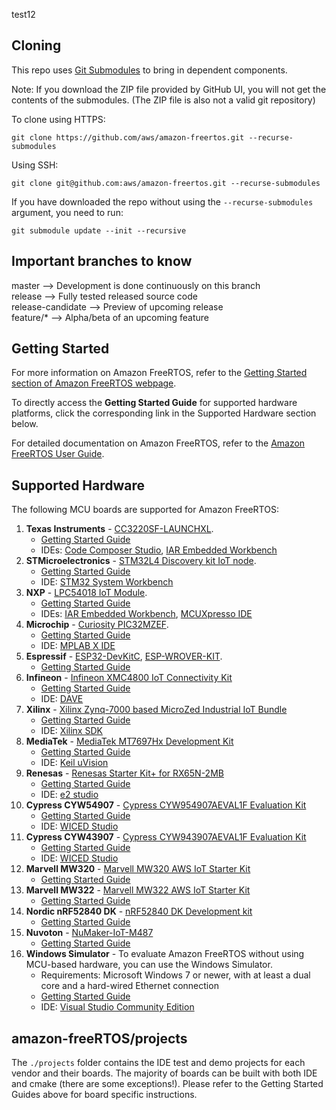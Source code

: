 test12
## Cloning
This repo uses [Git Submodules](https://git-scm.com/book/en/v2/Git-Tools-Submodules) to bring in dependent components.

Note: If you download the ZIP file provided by GitHub UI, you will not get the contents of the submodules. (The ZIP file is also not a valid git repository)

To clone using HTTPS:
```
git clone https://github.com/aws/amazon-freertos.git --recurse-submodules
```
Using SSH:
```
git clone git@github.com:aws/amazon-freertos.git --recurse-submodules
```

If you have downloaded the repo without using the `--recurse-submodules` argument, you need to run:
```
git submodule update --init --recursive
```

## Important branches to know
master            --> Development is done continuously on this branch  
release           --> Fully tested released source code  
release-candidate --> Preview of upcoming release  
feature/*         --> Alpha/beta of an upcoming feature  

## Getting Started

For more information on Amazon FreeRTOS, refer to the [Getting Started section of Amazon FreeRTOS webpage](https://aws.amazon.com/freertos).

To directly access the **Getting Started Guide** for supported hardware platforms, click the corresponding link in the Supported Hardware section below.

For detailed documentation on Amazon FreeRTOS, refer to the [Amazon FreeRTOS User Guide](https://aws.amazon.com/documentation/freertos).

## Supported Hardware

The following MCU boards are supported for Amazon FreeRTOS:
1. **Texas Instruments** - [CC3220SF-LAUNCHXL](http://www.ti.com/tool/cc3220sf-launchxl).
    * [Getting Started Guide](https://docs.aws.amazon.com/freertos/latest/userguide/getting_started_ti.html)
    * IDEs: [Code Composer Studio](http://www.ti.com/tools-software/ccs.html), [IAR Embedded Workbench](https://www.iar.com/iar-embedded-workbench/partners/texas-instruments)
2. **STMicroelectronics** - [STM32L4 Discovery kit IoT node](http://www.st.com/en/evaluation-tools/b-l475e-iot01a.html).
    * [Getting Started Guide](https://docs.aws.amazon.com/freertos/latest/userguide/getting_started_st.html)
    * IDE: [STM32 System Workbench](http://openstm32.org/HomePage)
3. **NXP** - [LPC54018 IoT Module](http://www.nxp.com/LPC-AWS-Module).
    * [Getting Started Guide](https://docs.aws.amazon.com/freertos/latest/userguide/getting_started_nxp.html)
    * IDEs: [IAR Embedded Workbench](https://www.iar.com/iar-embedded-workbench/partners/nxp), [MCUXpresso IDE](https://www.nxp.com/mcuxpresso/ide/download)
4. **Microchip** - [Curiosity PIC32MZEF](http://www.microchipdirect.com/product/search/all/dm320104-BNDL).
    * [Getting Started Guide](https://docs.aws.amazon.com/freertos/latest/userguide/getting_started_mch.html)
    * IDE: [MPLAB X IDE](http://www.microchip.com/mplab/mplab-x-ide)
5. **Espressif** - [ESP32-DevKitC](https://www.espressif.com/en/products/hardware/esp32-devkitc/overview), [ESP-WROVER-KIT](https://www.espressif.com/en/products/hardware/esp-wrover-kit/overview).
    * [Getting Started Guide](https://docs.aws.amazon.com/freertos/latest/userguide/getting_started_espressif.html)
6. **Infineon** - [Infineon XMC4800 IoT Connectivity Kit](https://www.infineon.com/connectivitykit)
    * [Getting Started Guide](https://docs.aws.amazon.com/freertos/latest/userguide/getting_started_infineon.html)
    * IDE: [DAVE](https://infineoncommunity.com/dave-download_ID645)
7. **Xilinx** - [Xilinx Zynq-7000 based MicroZed Industrial IoT Bundle](http://www.zedboard.org/product/microzed-iiot-bundle-afreertos)
    * [Getting Started Guide](https://docs.aws.amazon.com/freertos/latest/userguide/getting_started_xilinx.html)
    * IDE: [Xilinx SDK](https://www.xilinx.com/products/design-tools/embedded-software/sdk.html)
8. **MediaTek** - [MediaTek MT7697Hx Development Kit](https://www.mediatek.com/products/smartHome/mt7697h)
    * [Getting Started Guide](https://docs.aws.amazon.com/freertos/latest/userguide/getting_started_mediatek.html)
    * IDE: [Keil uVision](http://www2.keil.com/mdk5/install/)
9. **Renesas** - [Renesas Starter Kit+ for RX65N-2MB](https://www.renesas.com/us/en/products/software-tools/boards-and-kits/renesas-starter-kits/renesas-starter-kitplus-for-rx65n-2mb.html)
    * [Getting Started Guide](https://docs.aws.amazon.com/freertos/latest/userguide/getting_started_renesas.html)
    * IDE: [e2 studio](https://www.renesas.com/us/en/products/software-tools/tools/ide/e2studio.html)
10. **Cypress CYW54907** - [Cypress CYW954907AEVAL1F Evaluation Kit](https://www.cypress.com/documentation/development-kitsboards/cyw954907aeval1f-evaluation-kit)
    * [Getting Started Guide](https://docs.aws.amazon.com/freertos/latest/userguide/getting_started_cypress_54.html)
    * IDE: [WICED Studio](https://community.cypress.com/community/wiced-wifi)
11. **Cypress CYW43907** - [Cypress CYW943907AEVAL1F Evaluation Kit](https://www.cypress.com/documentation/development-kitsboards/cyw943907aeval1f-evaluation-kit)
    * [Getting Started Guide](https://docs.aws.amazon.com/freertos/latest/userguide/getting_started_cypress_43.html)
    * IDE: [WICED Studio](https://community.cypress.com/community/wiced-wifi)
12. **Marvell MW320** - [Marvell MW320 AWS IoT Starter Kit](https://www.marvell.com/microcontrollers/aws-iot-starter-kit/)
    * [Getting Started Guide](https://docs.aws.amazon.com/freertos/latest/userguide/getting_started_marvell320.html)
13. **Marvell MW322** - [Marvell MW322 AWS IoT Starter Kit](https://www.marvell.com/microcontrollers/aws-iot-starter-kit/)
    * [Getting Started Guide](https://docs.aws.amazon.com/freertos/latest/userguide/getting_started_marvell322.html)
14. **Nordic nRF52840 DK** - [nRF52840 DK Development kit](https://www.nordicsemi.com/Software-and-Tools/Development-Kits/nRF52840-DK/)
    * [Getting Started Guide](https://docs.aws.amazon.com/freertos/latest/userguide/getting_started_nordic.html)  
15. **Nuvoton** - [NuMaker-IoT-M487](https://direct.nuvoton.com/en/numaker-iot-m487)
    * [Getting Started Guide](https://docs.aws.amazon.com/freertos/latest/userguide/getting-started-nuvoton-m487.html)
16. **Windows Simulator** - To evaluate Amazon FreeRTOS without using MCU-based hardware, you can use the Windows Simulator.
    * Requirements: Microsoft Windows 7 or newer, with at least a dual core and a hard-wired Ethernet connection
    * [Getting Started Guide](https://docs.aws.amazon.com/freertos/latest/userguide/getting_started_windows.html)
    * IDE: [Visual Studio Community Edition](https://www.visualstudio.com/downloads/)


## amazon-freeRTOS/projects
The ```./projects``` folder contains the IDE test and demo projects for each vendor and their boards. The majority of boards can be built with both IDE and cmake (there are some exceptions!). Please refer to the Getting Started Guides above for board specific instructions.
